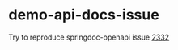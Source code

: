 # demo-api-docs-issue
Try to reproduce springdoc-openapi issue [2332](https://github.com/springdoc/springdoc-openapi/issues/2332)
